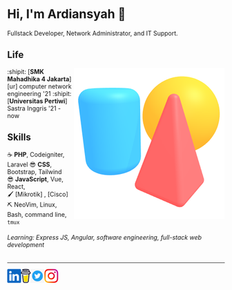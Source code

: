 Hi, I'm Ardiansyah :wave:
===================

Fullstack Developer, Network Administrator, and IT Support.

Life
----

<img align="right" src="scene.png">

:shipit: [**SMK Mahadhika 4 Jakarta**][ur] 
computer network engineering '21 
:shipit: [**Universitas Pertiwi**] Sastra Inggris '21 - now

Skills
------

:coffee:         **PHP**, Codeigniter, Laravel 
:sunglasses:          **CSS**, Bootstrap, Tailwind  
:sunglasses:     **JavaScript**, Vue, React,   
:paintbrush:     [Mikrotik] , [Cisco]   
:pick:           NeoVim, Linux, Bash, command line, `tmux`

[inkscape]: https://inkscape.org
[spline]: https://spline.design

###### Learning: Express JS, Angular, software engineering, full-stack web development


- - -

<!--<a href="https://novakcgx.me">
    <img height="32" align="left" alt="Website" src="img/icons/personal.png" />
</a>-->

<a href="https://www.linkedin.com/in/zach-nguyen">
    <img height="32" align="left" alt="LinkedIn" src="linkedin.png" />
</a>

<a href="https://www.buymeacoffee.com/ardiansyah?new=1">
    <img height="32" align="left" alt="Buy Me a Coffee" src="buymeacoffee.png" />
</a>

<a href="https://twitter.com/Ardiansyahh_2?t=cNIPJ9Xj5l1vvyqWKq0RWQ&s=09">
    <img height="32" align="left" alt="Twiter" src="twiter.png" />
</a>

<a href="https://www.instagram.com/ardi.ansyahh3/?next=%2F&hl=id">
    <img height="32" align="left" alt="Instagram" src="instagram.png" />
</a>
